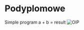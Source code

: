 # Podyplomowe
Simple program a + b = result
![OIP](https://user-images.githubusercontent.com/115398140/194756717-c4a60e3f-ca8a-4c7f-85c5-bf31d65bfe6d.jpg)
